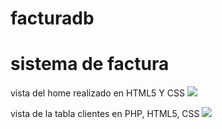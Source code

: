 # facturadb
# sistema de factura

vista del home realizado en HTML5 Y CSS
![](https://media.licdn.com/dms/image/D4E22AQEsVB-Mh5F7Tw/feedshare-shrink_2048_1536/0/1688851824919?e=1691625600&v=beta&t=Zfanf7d7SV0vW50YIagWX4iMANEIc5102myPrVmFYw4)

vista de la tabla clientes en PHP, HTML5, CSS
![](https://media.licdn.com/dms/image/D4E22AQG5Ihn2MTGK2Q/feedshare-shrink_800/0/1688851891871?e=1691625600&v=beta&t=i6q95gB26IwyydPKawVd-YRz6P_T2NXOG18Ytc98X8g)
